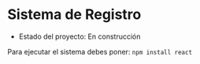 <h1>Sistema de Registro</h1>

- Estado del proyecto: En construcción

Para ejecutar el sistema debes poner:
```npm install react ```

